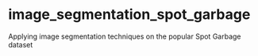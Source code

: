 # image_segmentation_spot_garbage
Applying image segmentation techniques on the popular Spot Garbage dataset
